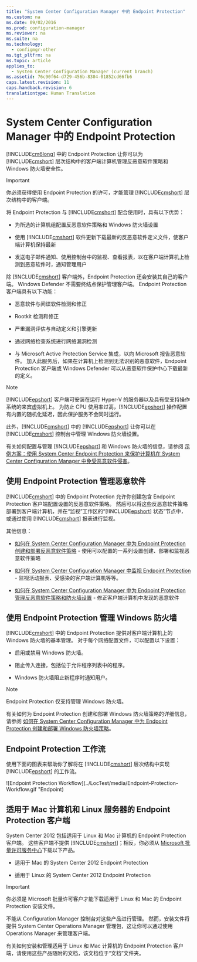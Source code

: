 ```yaml
---
title: "System Center Configuration Manager 中的 Endpoint Protection"
ms.custom: na
ms.date: 09/02/2016
ms.prod: configuration-manager
ms.reviewer: na
ms.suite: na
ms.technology: 
  - configmgr-other
ms.tgt_pltfrm: na
ms.topic: article
applies_to: 
  - System Center Configuration Manager (current branch)
ms.assetid: 76c90f64-d729-456b-8304-01852cd66fb6
caps.latest.revision: 11
caps.handback.revision: 6
translationtype: Human Translation
---
```

# System Center Configuration Manager 中的 Endpoint Protection
[!INCLUDE[cm6long](../LocTest/includes/cm6long_md.md)] 中的 Endpoint Protection 让你可以为 [!INCLUDE[cmshort](../LocTest/includes/cmshort_md.md)] 层次结构中的客户端计算机管理反恶意软件策略和 Windows 防火墙安全性。  
  
> [!IMPORTANT]  
>  你必须获得使用 Endpoint Protection 的许可，才能管理 [!INCLUDE[cmshort](../LocTest/includes/cmshort_md.md)] 层次结构中的客户端。  
  
 将 Endpoint Protection 与 [!INCLUDE[cmshort](../LocTest/includes/cmshort_md.md)] 配合使用时，具有以下优势：  
  
-   为所选的计算机组配置反恶意软件策略和 Windows 防火墙设置  
  
-   使用 [!INCLUDE[cmshort](../LocTest/includes/cmshort_md.md)] 软件更新下载最新的反恶意软件定义文件，使客户端计算机保持最新  
  
-   发送电子邮件通知、使用控制台中的监视、查看报表，以在客户端计算机上检测到恶意软件时，通知管理用户  
  
 除 [!INCLUDE[cmshort](../LocTest/includes/cmshort_md.md)] 客户端外，Endpoint Protection 还会安装其自己的客户端。 Windows Defender 不需要终结点保护管理客户端。 Endpoint Protection 客户端具有以下功能：  
  
-   恶意软件与间谍软件检测和修正  
  
-   Rootkit 检测和修正  
  
-   严重漏洞评估与自动定义和引擎更新  
  
-   通过网络检查系统进行网络漏洞检测  
  
-   与 Microsoft Active Protection Service 集成，以向 Microsoft 报告恶意软件。 加入此服务后，如果在计算机上检测到无法识别的恶意软件，Endpoint Protection 客户端或 Windows Defender 可以从恶意软件保护中心下载最新的定义。  
  
> [!NOTE]  
>  [!INCLUDE[epshort](../LocTest/includes/epshort_md.md)] 客户端可安装在运行 Hyper\-V 的服务器以及具有受支持操作系统的来宾虚拟机上。 为防止 CPU 使用率过高，[!INCLUDE[epshort](../LocTest/includes/epshort_md.md)] 操作配置有内置的随机化延迟，因此保护服务不会同时运行。  
  
 此外，[!INCLUDE[cmshort](../LocTest/includes/cmshort_md.md)] 中的 [!INCLUDE[epshort](../LocTest/includes/epshort_md.md)] 让你可以在 [!INCLUDE[cmshort](../LocTest/includes/cmshort_md.md)] 控制台中管理 Windows 防火墙设置。  
  
 有关如何配置与管理 [!INCLUDE[epshort](../LocTest/includes/epshort_md.md)] 和 Windows 防火墙的信息，请参阅 [示例方案：使用 System Center Endpoint Protection 来保护计算机在 System Center Configuration Manager 中免受恶意软件侵害](../Topic/Example%20scenario:%20Using%20System%20Center%20Endpoint%20Protection%20to%20protect%20computers%20from%20malware%20in%20System%20Center%20Configuration%20Manager.md)。  
  
## 使用 Endpoint Protection 管理恶意软件  
 [!INCLUDE[cmshort](../LocTest/includes/cmshort_md.md)] 中的 Endpoint Protection 允许你创建包含 Endpoint Protection 客户端配置设置的反恶意软件策略。 然后可以将这些反恶意软件策略部署到客户端计算机，并在“监视”工作区的“[!INCLUDE[epshort](../LocTest/includes/epshort_md.md)] 状态”节点中，或通过使用 [!INCLUDE[cmshort](../LocTest/includes/cmshort_md.md)] 报表进行监视。  
  
 其他信息：  
  
-   [如何在 System Center Configuration Manager 中为 Endpoint Protection 创建和部署反恶意软件策略](../LocTest/How-to-create-and-deploy-antimalware-policies-for-Endpoint-Protection-in-System-Center-Configuration-Manager.md) \- 使用可以配置的一系列设置创建、部署和监视恶意软件策略  
  
-   [如何在 System Center Configuration Manager 中监视 Endpoint Protection](../LocTest/How-to-monitor-Endpoint-Protection-in-System-Center-Configuration-Manager.md) \- 监视活动报表、受感染的客户端计算机等等。  
  
-   [如何在 System Center Configuration Manager 中为 Endpoint Protection 管理反恶意软件策略和防火墙设置](../LocTest/How-to-manage-antimalware-policies-and-firewall-settings-for-Endpoint-Protection-in-System-Center-Configuration-Manager.md) \- 修正客户端计算机中发现的恶意软件  
  
## 使用 Endpoint Protection 管理 Windows 防火墙  
 [!INCLUDE[cmshort](../LocTest/includes/cmshort_md.md)] 中的 Endpoint Protection 提供对客户端计算机上的 Windows 防火墙的基本管理。 对于每个网络配置文件，可以配置以下设置：  
  
-   启用或禁用 Windows 防火墙。  
  
-   阻止传入连接，包括位于允许程序列表中的程序。  
  
-   Windows 防火墙阻止新程序时通知用户。  
  
> [!NOTE]  
>  Endpoint Protection 仅支持管理 Windows 防火墙。  
  
 有关如何为 Endpoint Protection 创建和部署 Windows 防火墙策略的详细信息，请参阅 [如何在 System Center Configuration Manager 中为 Endpoint Protection 创建和部署 Windows 防火墙策略](../LocTest/How-to-create-and-deploy-Windows-Firewall-policies-for-Endpoint-Protection-in-System-Center-Configuration-Manager.md)。  
  
## Endpoint Protection 工作流  
 使用下面的图表来帮助你了解将在 [!INCLUDE[cmshort](../LocTest/includes/cmshort_md.md)] 层次结构中实现 [!INCLUDE[epshort](../LocTest/includes/epshort_md.md)] 的工作流。  
  
 ![Endpoint Protection Workflow](../LocTest/media/Endpoint-Protection-Workflow.gif "Endpoint)  
  
## 适用于 Mac 计算机和 Linux 服务器的 Endpoint Protection 客户端  
 System Center 2012 包括适用于 Linux 和 Mac 计算机的 Endpoint Protection 客户端。 这些客户端不提供 [!INCLUDE[cmshort](../LocTest/includes/cmshort_md.md)]；相反，你必须从 [Microsoft 批量许可服务中心](https://www.microsoft.com/licensing/servicecenter/default.aspx)下载以下产品。  
  
-   适用于 Mac 的 System Center 2012 Endpoint Protection  
  
-   适用于 Linux 的 System Center 2012 Endpoint Protection  
  
> [!IMPORTANT]  
>  你必须是 Microsoft 批量许可客户才能下载适用于 Linux 和 Mac 的 Endpoint Protection 安装文件。  
  
 不能从 Configuration Manager 控制台对这些产品进行管理。 然而，安装文件将提供 System Center Operations Manager 管理包，这让你可以通过使用 Operations Manager 来管理客户端。  
  
 有关如何安装和管理适用于 Linux 和 Mac 计算机的 Endpoint Protection 客户端，请使用这些产品随附的文档，该文档位于“文档”文件夹。